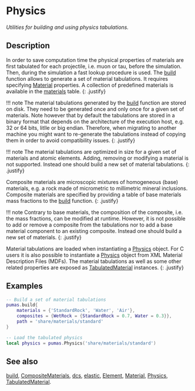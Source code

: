 # Physics
_Utilities for building and using physics tabulations._

## Description

In order to save computation time the physical properties of materials are first
tabulated for each projectile, i.e. muon or tau, before the simulation. Then,
during the simulation a fast lookup procedure is used.  The
[build](physics/build.md) function allows to generate a set of material
tabulations. It requires specifying [Material](physics/Material.md) properties.
A collection of predefined materials is available in the
[materials](data/materials.md) table.
{: .justify}

!!! note
    The material tabulations generated by the [build](physics/build.md) function
    are stored on disk. They need to be generated once and only once for a given
    set of materials. Note however that by default the tabulations are stored in
    a binary format that depends on the architecture of the execution host, e.g.
    32 or 64 bits, litlle or big endian. Therefore, when migrating to another
    machine you might want to re-generate the tabulations instead of copying
    them in order to avoid compatibility issues.
    {: .justify}

!!! note
    The material tabulations are optimized in size for a given set of materials
    and atomic elements. Adding, removing or modifying a material is not
    supported. Instead one should build a new set of material tabulations.
    {: .justify}

Composite materials are microscopic mixtures of homogeneous (base) materials,
e.g. a rock made of micrometric to millimetric mineral inclusions. Composite
materials are specified by providing a table of base materials mass fractions
to the [build](physics/build.md) function.
{: .justify}

!!! note
    Contrary to base materials, the composition of the composite, i.e. the mass
    fractions, can be modified at runtime. However, it is not possible to add or
    remove a composite from the tabulations nor to add a base material component
    to an existing composite. Instead one should build a new set of materials.
    {: .justify}

Material tabulations are loaded when instantiating a
[Physics](physics/Physics.md) object. For C users it is also possible to
instantiate a [Physics](Physics.md) object from XML Material Description Files
(MDFs). The material tabulations as well as some other related properties are
exposed as [TabulatedMaterial](physics/TabulatedMaterial.md) instances.
{: .justify}

## Examples

```lua
-- Build a set of material tabulations
pumas.build{
    materials = {'StandardRock', 'Water', 'Air'},
    composites = {WetRock = {StandardRock = 0.7, Water = 0.3}},
    path = 'share/materials/standard'
}

-- Load the tabulated physics
local physics = pumas.Physics('share/materials/standard')
```

## See also

[build](physics/build.md),
[CompositeMaterials](physics/CompositeMaterials.md),
[dcs](physics/dcs.md),
[elastic](physics/elastic.md),
[Element](physics/Element.md),
[Material](physics/Material.md),
[Physics](physics/Physics.md),
[TabulatedMaterial](physics/TabulatedMaterial.md).
